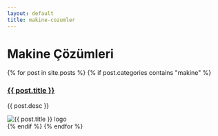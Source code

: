 ```yaml
---
layout: default
title: makine-cozumler
---
```


# Makine Çözümleri

<div class="makine-listesi">
  {% for post in site.posts %}
    {% if post.categories contains "makine" %}
      <div class="machine-item">
        <h3><a href="{{ post.url }}">{{ post.title }}</a></h3>
        <div class="machine-desc-with-logo">
          <p>{{ post.desc }}</p>
          <img src="{{ post.logo | relative_url }}" alt="{{ post.title }} logo">
        </div>
      </div>
    {% endif %}
  {% endfor %}
</div>

